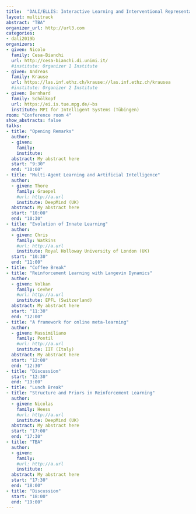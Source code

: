 ```yaml
---
title:  "DALI/ELLIS: Interactive Learning and Interventional Representations"
layout: multitrack
abstract: "TBA"
organizer_url: http://url3.com
categories:
- dali2019b
organizers:
- given: Nicolo
  family: Cesa-Bianchi
  url: http://cesa-bianchi.di.unimi.it/
  #institute: Organizer 1 Institute
- given: Andreas
  family: Krause
  url: https://las.inf.ethz.ch/krause://las.inf.ethz.ch/krausea
  #institute: Organizer 2 Institute
- given: Bernhard
  family: Schölkopf
  url: https://ei.is.tue.mpg.de/~bs
  institute: MPI for Intelligent Systems (Tübingen)
room: "Conference room 4"
show_abstracts: false
talks:
- title: "Opening Remarks"
  author:
  - given:
    family:
    institute:
  abstract: My abstract here
  start: "9:30"
  end: "10:00"
- title: "Multi-Agent Learning and Artificial Intelligence"
  author:
  - given: Thore
    family: Graepel
    #url: http://a.url
    institute: DeepMind (UK)
  abstract: My abstract here
  start: "10:00"
  end: "10:30"
- title: "Evolution of Innate Learning"
  author:
  - given: Chris
    family: Watkins
    #url: http://a.url
    institute: Royal Holloway University of London (UK)
  start: "10:30"
  end: "11:00"
- title: "Coffee Break"
- title: "Reinforcement Learning with Langevin Dynamics"
  author:
  - given: Volkan
    family: Cevher
    #url: http://a.url
    institute: EPFL (Switzerland)
  abstract: My abstract here
  start: "11:30"
  end: "12:00"
- title: "A framework for online meta-learning"
  author:
  - given: Massimiliano
    family: Pontil
    #url: http://a.url
    institute: IIT (Italy)
  abstract: My abstract here
  start: "12:00"
  end: "12:30"
- title: "Discussion"
  start: "12:30"
  end: "13:00"
- title: "Lunch Break"
- title: "Structure and Priors in Reinforcement Learning"
  author:
  - given: Nicolas
    family: Heess
    #url: http://a.url
    institute: DeepMind (UK)
  abstract: My abstract here
  start: "17:00"
  end: "17:30"
- title: "TBA"
  author:
  - given:
    family:
    #url: http://a.url
    institute:
  abstract: My abstract here
  start: "17:30"
  end: "18:00"
- title: "Discussion"
  start: "18:00"
  end: "19:00"
---
```

